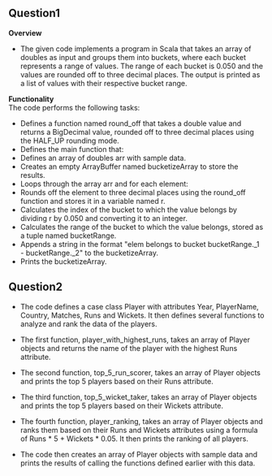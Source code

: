 ## Question1 
**Overview** 
- The given code implements a program in Scala that takes an array of doubles as input and groups them into buckets, where each bucket represents a range of values. The range of each bucket is 0.050 and the values are rounded off to three decimal places. The output is printed as a list of values with their respective bucket range.

**Functionality** <br /> 
The code performs the following tasks:

- Defines a function named round_off that takes a double value and returns a BigDecimal value, rounded off to three decimal places using the HALF_UP rounding mode.
- Defines the main function that:
- Defines an array of doubles arr with sample data.
- Creates an empty ArrayBuffer named bucketizeArray to store the results.
- Loops through the array arr and for each element:
- Rounds off the element to three decimal places using the round_off function and stores it in a variable named r.
- Calculates the index of the bucket to which the value belongs by dividing r by 0.050 and converting it to an integer.
- Calculates the range of the bucket to which the value belongs, stored as a tuple named bucketRange.
- Appends a string in the format "elem belongs to bucket bucketRange._1 - bucketRange._2" to the bucketizeArray.
- Prints the bucketizeArray.

## Question2
- The code defines a case class Player with attributes Year, PlayerName, Country, Matches, Runs and Wickets. It then defines several functions to analyze and rank the data of the players.

- The first function, player_with_highest_runs, takes an array of Player objects and returns the name of the player with the highest Runs attribute.

- The second function, top_5_run_scorer, takes an array of Player objects and prints the top 5 players based on their Runs attribute.

- The third function, top_5_wicket_taker, takes an array of Player objects and prints the top 5 players based on their Wickets attribute.

- The fourth function, player_ranking, takes an array of Player objects and ranks them based on their Runs and Wickets attributes using a formula of Runs * 5 + Wickets * 0.05. It then prints the ranking of all players.

- The code then creates an array of Player objects with sample data and prints the results of calling the functions defined earlier with this data.
